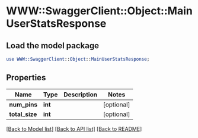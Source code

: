 # WWW::SwaggerClient::Object::MainUserStatsResponse

## Load the model package
```perl
use WWW::SwaggerClient::Object::MainUserStatsResponse;
```

## Properties
Name | Type | Description | Notes
------------ | ------------- | ------------- | -------------
**num_pins** | **int** |  | [optional] 
**total_size** | **int** |  | [optional] 

[[Back to Model list]](../README.md#documentation-for-models) [[Back to API list]](../README.md#documentation-for-api-endpoints) [[Back to README]](../README.md)


